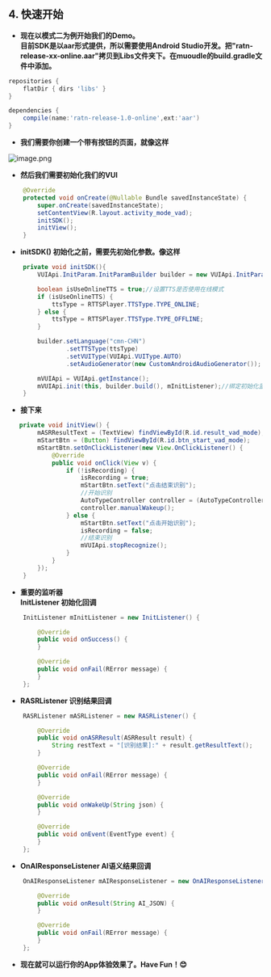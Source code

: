 
## 4. 快速开始

- **现在以模式二为例开始我们的Demo。  
目前SDK是以aar形式提供，所以需要使用Android Studio开发。把"ratn-release-xx-online.aar"拷贝到Libs文件夹下。在muoudle的build.gradle文件中添加。**

``` gradle
repositories {
    flatDir { dirs 'libs' }
}

dependencies {
    compile(name:'ratn-release-1.0-online',ext:'aar')
}
```
- **我们需要你创建一个带有按钮的页面，就像这样**  

![image.png](https://upload-images.jianshu.io/upload_images/11080649-b5a3d5be07ea6582.png?imageMogr2/auto-orient/strip%7CimageView2/2/w/1240)

- **然后我们需要初始化我们的VUI**  
```Java
    @Override
    protected void onCreate(@Nullable Bundle savedInstanceState) {
        super.onCreate(savedInstanceState);
        setContentView(R.layout.activity_mode_vad);
        initSDK();
        initView();
    }
``` 
- **initSDK()
初始化之前，需要先初始化参数。像这样**  
```Java
    private void initSDK(){
        VUIApi.InitParam.InitParamBuilder builder = new VUIApi.InitParam.InitParamBuilder();

        boolean isUseOnlineTTS = true;//设置TTS是否使用在线模式
        if (isUseOnlineTTS) {
            ttsType = RTTSPlayer.TTSType.TYPE_ONLINE;
        } else {
            ttsType = RTTSPlayer.TTSType.TYPE_OFFLINE;
        }

        builder.setLanguage("cmn-CHN")
                .setTTSType(ttsType)
                .setVUIType(VUIApi.VUIType.AUTO)
                .setAudioGenerator(new CustomAndroidAudioGenerator());

        mVUIApi = VUIApi.getInstance();
        mVUIApi.init(this, builder.build(), mInitListener);//绑定初始化监听器
    }
```
- **接下来**  
```Java
   private void initView() {
        mASRResultText = (TextView) findViewById(R.id.result_vad_mode);
        mStartBtn = (Button) findViewById(R.id.btn_start_vad_mode);
        mStartBtn.setOnClickListener(new View.OnClickListener() {
            @Override
            public void onClick(View v) {
                if (!isRecording) {
                    isRecording = true;
                    mStartBtn.setText("点击结束识别");
                    //开始识别
                    AutoTypeController controller = (AutoTypeController) mVUIApi.startRecognize();
                    controller.manualWakeup();
                } else {
                    mStartBtn.setText("点击开始识别");
                    isRecording = false;
                    //结束识别
                    mVUIApi.stopRecognize();
                }
            }
        });
    }
```
- **重要的监听器  
InitListener  初始化回调**  
```Java 
    InitListener mInitListener = new InitListener() {

        @Override
        public void onSuccess() {
        }

        @Override
        public void onFail(RError message) {
        }
    };
```
- **RASRListener 识别结果回调**  
```Java
    RASRListener mASRListener = new RASRListener() {

        @Override
        public void onASRResult(ASRResult result) {
            String restText = "[识别结果]:" + result.getResultText();
        }

        @Override
        public void onFail(RError message) {
        }

        @Override
        public void onWakeUp(String json) {
        }

        @Override
        public void onEvent(EventType event) {
        }
    };
```
- **OnAIResponseListener  AI语义结果回调**  
```Java
    OnAIResponseListener mAIResponseListener = new OnAIResponseListener() {

        @Override
        public void onResult(String AI_JSON) {
        }

        @Override
        public void onFail(RError message) {
        }
    };
```
- **现在就可以运行你的App体验效果了。Have Fun！:blush:**  
